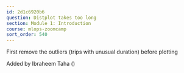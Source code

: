 ```yaml
---
id: 2d1c6920b6
question: Distplot takes too long
section: Module 1: Introduction
course: mlops-zoomcamp
sort_order: 540
---
```


First remove the outliers (trips with unusual duration) before plotting

Added by Ibraheem Taha ()

